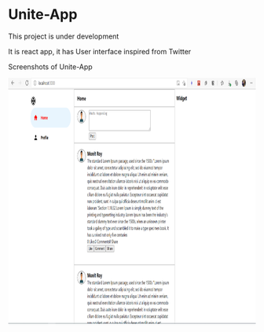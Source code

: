 # Unite-App

This project is under development

It is react app, it has User interface inspired from Twitter

Screenshots of Unite-App

<img src = "screenshots/unite.png" alt = 'front_page' width = '800' height = '500'/>
